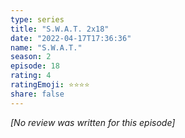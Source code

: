 ```yaml
---
type: series
title: "S.W.A.T. 2x18"
date: "2022-04-17T17:36:36"
name: "S.W.A.T."
season: 2
episode: 18
rating: 4
ratingEmoji: ⭐️⭐️⭐️⭐️
share: false
---
```


_[No review was written for this episode]_
